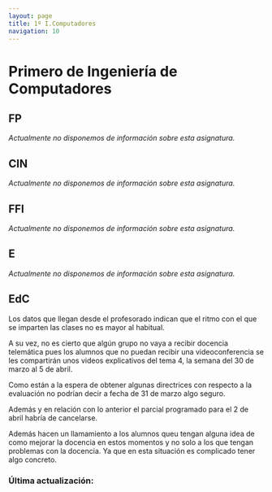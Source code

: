 ```yaml
---
layout: page
title: 1º I.Computadores
navigation: 10
---
```


# Primero de Ingeniería de Computadores

## FP
*Actualmente no disponemos de información sobre esta asignatura.*
## CIN
*Actualmente no disponemos de información sobre esta asignatura.*
## FFI
*Actualmente no disponemos de información sobre esta asignatura.*
## E
*Actualmente no disponemos de información sobre esta asignatura.*
## EdC

Los datos que llegan desde el profesorado indican que el ritmo con el que se imparten las clases no es mayor al habitual.

A su vez, no es cierto que algún grupo no vaya a recibir docencia telemática pues los alumnos que no puedan recibir una videoconferencia se les compartirán unos videos explicativos del tema 4, la semana del  30 de marzo al 5 de abril.

Como están a la espera de obtener algunas directrices con respecto a la evaluación no podrían decir a fecha de 31 de marzo algo seguro.

Además y en relación con lo anterior el parcial programado para el 2 de abril habría de cancelarse.

Además hacen un llamamiento a los alumnos queu tengan alguna idea de como mejorar la docencia en estos momentos y no solo a los que tengan problemas con la docencia. Ya que en esta situación es complicado tener algo concreto.


### Última actualización:
